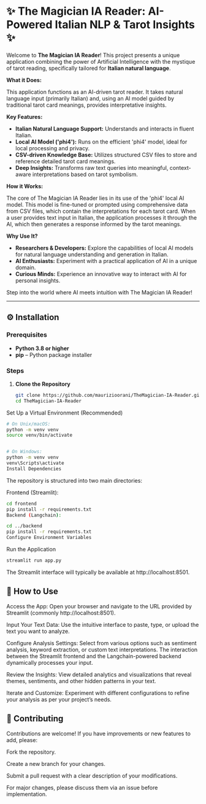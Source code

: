 # ✨ The Magician IA Reader: AI-Powered Italian NLP & Tarot Insights ✨

Welcome to **The Magician IA Reader**! This project presents a unique application combining the power of Artificial Intelligence with the mystique of tarot reading, specifically tailored for **Italian natural language**.

**What it Does:**

This application functions as an AI-driven tarot reader. It takes natural language input (primarily Italian) and, using an AI model guided by traditional tarot card meanings, provides interpretative insights.

**Key Features:**

* **Italian Natural Language Support:** Understands and interacts in fluent Italian.
* **Local AI Model ('phi4'):** Runs on the efficient 'phi4' model, ideal for local processing and privacy.
* **CSV-driven Knowledge Base:** Utilizes structured CSV files to store and reference detailed tarot card meanings.
* **Deep Insights:** Transforms raw text queries into meaningful, context-aware interpretations based on tarot symbolism.

**How it Works:**

The core of The Magician IA Reader lies in its use of the 'phi4' local AI model. This model is fine-tuned or prompted using comprehensive data from CSV files, which contain the interpretations for each tarot card. When a user provides text input in Italian, the application processes it through the AI, which then generates a response informed by the tarot meanings.

**Why Use It?**

* **Researchers & Developers:** Explore the capabilities of local AI models for natural language understanding and generation in Italian.
* **AI Enthusiasts:** Experiment with a practical application of AI in a unique domain.
* **Curious Minds:** Experience an innovative way to interact with AI for personal insights.

Step into the world where AI meets intuition with The Magician IA Reader!

---

## ⚙️ Installation

### Prerequisites

- **Python 3.8 or higher**
- **pip** – Python package installer

### Steps

1. **Clone the Repository**

   ```bash
   git clone https://github.com/maurizioorani/TheMagician-IA-Reader.git
   cd TheMagician-IA-Reader
   ```

Set Up a Virtual Environment (Recommended)

```bash
# On Unix/macOS:
python -m venv venv
source venv/bin/activate


# On Windows:
python -m venv venv
venv\Scripts\activate
Install Dependencies
```

The repository is structured into two main directories:

Frontend (Streamlit):

```bash
cd frontend
pip install -r requirements.txt
Backend (Langchain):
```
```bash
cd ../backend
pip install -r requirements.txt
Configure Environment Variables
```
Run the Application

```bash
streamlit run app.py
```
The Streamlit interface will typically be available at http://localhost:8501.

## 📖 How to Use
Access the App: Open your browser and navigate to the URL provided by Streamlit (commonly http://localhost:8501).

Input Your Text Data: Use the intuitive interface to paste, type, or upload the text you want to analyze.

Configure Analysis Settings: Select from various options such as sentiment analysis, keyword extraction, or custom text interpretations. The interaction between the Streamlit frontend and the Langchain-powered backend dynamically processes your input.

Review the Insights: View detailed analytics and visualizations that reveal themes, sentiments, and other hidden patterns in your text.

Iterate and Customize: Experiment with different configurations to refine your analysis as per your project’s needs.

## 🤝 Contributing
Contributions are welcome! If you have improvements or new features to add, please:

Fork the repository.

Create a new branch for your changes.

Submit a pull request with a clear description of your modifications.

For major changes, please discuss them via an issue before implementation.
